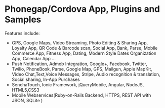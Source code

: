 Phonegap/Cordova App, Plugins and Samples
==============================
Features include:
* GPS, Google Maps, Video Streaming, Photo Editing & Sharing App, Loyalty App,
	QR Code & Barcode scan, Social App, Bank, Parse, Mobile Commerce App, Fitness App,
	Dating, Modern Style Dates Organization App, Calendar App ...
* Push Notification, Admob Integration, Google+, Facebook, Twitter, Twilio, PhoneBook,
	Parse, Google Map, GPS, Mailgun, Apple MapKit, Video Chat,Text,Voice Messages, Stripe,
	Audio recognition & translation, Social sharing, In-App Purchases
* SenchaTouch, Ionic Framework, jQueryMobile, Angular, NodeJS, HTML5,CSS3
* Mobile Webservices(Ruby-on-Rails Backend, HTTPS, REST API with JSON, SQLite )
	